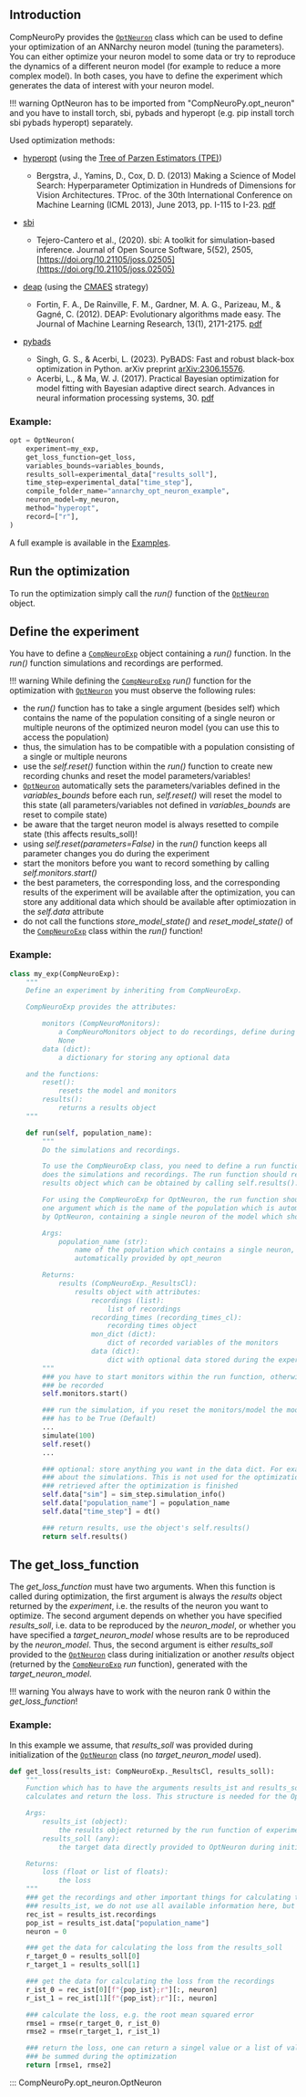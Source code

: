 ## Introduction
CompNeuroPy provides the [`OptNeuron`](#CompNeuroPy.opt_neuron.OptNeuron) class which can be used to define your optimization of an ANNarchy neuron model (tuning the parameters). You can either optimize your neuron model to some data or try to reproduce the dynamics of a different neuron model (for example to reduce a more complex model). In both cases, you have to define the experiment which generates the data of interest with your neuron model.

!!! warning
    OptNeuron has to be imported from "CompNeuroPy.opt_neuron" and you have to install torch, sbi, pybads and hyperopt (e.g. pip install torch sbi pybads hyperopt) separately.

Used optimization methods:

- [hyperopt](http://hyperopt.github.io/hyperopt/) (using the [Tree of Parzen Estimators (TPE)](https://papers.nips.cc/paper/4443-algorithms-for-hyper-parameter-optimization.pdf))

    * Bergstra, J., Yamins, D., Cox, D. D. (2013) Making a Science of Model Search: Hyperparameter Optimization in Hundreds of Dimensions for Vision Architectures. TProc. of the 30th International Conference on Machine Learning (ICML 2013), June 2013, pp. I-115 to I-23. [pdf](http://proceedings.mlr.press/v28/bergstra13.pdf)

- [sbi](https://sbi-dev.github.io/sbi/)

    * Tejero-Cantero et al., (2020). sbi: A toolkit for simulation-based inference. Journal of Open Source Software, 5(52), 2505, [https://doi.org/10.21105/joss.02505](https://doi.org/10.21105/joss.02505)

- [deap](https://github.com/deap/deap) (using the [CMAES](https://deap.readthedocs.io/en/master/api/algo.html#module-deap.cma) strategy)

    * Fortin, F. A., De Rainville, F. M., Gardner, M. A. G., Parizeau, M., & Gagné, C. (2012). DEAP: Evolutionary algorithms made easy. The Journal of Machine Learning Research, 13(1), 2171-2175. [pdf](https://www.jmlr.org/papers/volume13/fortin12a/fortin12a.pdf)

- [pybads](https://acerbilab.github.io/pybads/)

    * Singh, G. S., & Acerbi, L. (2023). PyBADS: Fast and robust black-box optimization in Python. arXiv preprint [arXiv:2306.15576](https://arxiv.org/abs/2306.15576).
    * Acerbi, L., & Ma, W. J. (2017). Practical Bayesian optimization for model fitting with Bayesian adaptive direct search. Advances in neural information processing systems, 30. [pdf](https://proceedings.neurips.cc/paper_files/paper/2017/file/df0aab058ce179e4f7ab135ed4e641a9-Paper.pdf)

### Example:
```python
opt = OptNeuron(
    experiment=my_exp,
    get_loss_function=get_loss,
    variables_bounds=variables_bounds,
    results_soll=experimental_data["results_soll"],
    time_step=experimental_data["time_step"],
    compile_folder_name="annarchy_opt_neuron_example",
    neuron_model=my_neuron,
    method="hyperopt",
    record=["r"],
)
```

A full example is available in the [Examples](../examples/opt_neuron.md).

## Run the optimization
To run the optimization simply call the _run()_ function of the [`OptNeuron`](#CompNeuroPy.opt_neuron.OptNeuron) object.

## Define the experiment
You have to define a [`CompNeuroExp`](define_experiment.md#CompNeuroPy.experiment.CompNeuroExp) object containing a _run()_ function. In the _run()_ function simulations and recordings are performed.

!!! warning
    While defining the [`CompNeuroExp`](define_experiment.md#CompNeuroPy.experiment.CompNeuroExp) _run()_ function for the optimization with [`OptNeuron`](#CompNeuroPy.opt_neuron.OptNeuron) you must observe the following rules:

- the _run()_ function has to take a single argument (besides self) which contains the name of the population consiting of a single neuron or multiple neurons of the optimized neuron model (you can use this to access the population)
- thus, the simulation has to be compatible with a population consisting of a single or multiple neurons
- use the _self.reset()_ function within the _run()_ function to create new recording chunks and reset the model parameters/variables!
- [`OptNeuron`](#CompNeuroPy.opt_neuron.OptNeuron) automatically sets the parameters/variables defined in the _variables_bounds_ before each run, _self.reset()_ will reset the model to this state (all parameters/variables not defined in _variables_bounds_ are reset to compile state)
- be aware that the target neuron model is always resetted to compile state (this affects results_soll)!
- using _self.reset(parameters=False)_ in the _run()_ function keeps all parameter changes you do during the experiment
- start the monitors before you want to record something by calling _self.monitors.start()_
- the best parameters, the corresponding loss, and the corresponding results of the experiment will be available after the optimization, you can store any additional data which should be available after optimiozation in the _self.data_ attribute
- do not call the functions _store_model_state()_ and _reset_model_state()_ of the [`CompNeuroExp`](define_experiment.md#CompNeuroPy.experiment.CompNeuroExp) class within the _run()_ function!


### Example:
```python
class my_exp(CompNeuroExp):
    """
    Define an experiment by inheriting from CompNeuroExp.

    CompNeuroExp provides the attributes:

        monitors (CompNeuroMonitors):
            a CompNeuroMonitors object to do recordings, define during init otherwise
            None
        data (dict):
            a dictionary for storing any optional data

    and the functions:
        reset():
            resets the model and monitors
        results():
            returns a results object
    """

    def run(self, population_name):
        """
        Do the simulations and recordings.

        To use the CompNeuroExp class, you need to define a run function which
        does the simulations and recordings. The run function should return the
        results object which can be obtained by calling self.results().

        For using the CompNeuroExp for OptNeuron, the run function should have
        one argument which is the name of the population which is automatically created
        by OptNeuron, containing a single neuron of the model which should be optimized.

        Args:
            population_name (str):
                name of the population which contains a single neuron, this will be
                automatically provided by opt_neuron

        Returns:
            results (CompNeuroExp._ResultsCl):
                results object with attributes:
                    recordings (list):
                        list of recordings
                    recording_times (recording_times_cl):
                        recording times object
                    mon_dict (dict):
                        dict of recorded variables of the monitors
                    data (dict):
                        dict with optional data stored during the experiment
        """
        ### you have to start monitors within the run function, otherwise nothing will
        ### be recorded
        self.monitors.start()

        ### run the simulation, if you reset the monitors/model the model_state argument
        ### has to be True (Default)
        ...
        simulate(100)
        self.reset()
        ...

        ### optional: store anything you want in the data dict. For example infomration
        ### about the simulations. This is not used for the optimization but can be
        ### retrieved after the optimization is finished
        self.data["sim"] = sim_step.simulation_info()
        self.data["population_name"] = population_name
        self.data["time_step"] = dt()

        ### return results, use the object's self.results()
        return self.results()
```

## The get_loss_function
The _get_loss_function_ must have two arguments. When this function is called during optimization, the first argument is always the _results_ object returned by the _experiment_, i.e. the results of the neuron you want to optimize. The second argument depends on whether you have specified _results_soll_, i.e. data to be reproduced by the _neuron_model_, or whether you have specified a _target_neuron_model_ whose results are to be reproduced by the _neuron_model_. Thus, the second argument is either _results_soll_ provided to the [`OptNeuron`](#CompNeuroPy.opt_neuron.OptNeuron) class during initialization or another _results_ object (returned by the [`CompNeuroExp`](define_experiment.md#CompNeuroPy.experiment.CompNeuroExp) _run_ function), generated with the _target_neuron_model_.

!!! warning
    You always have to work with the neuron rank 0 within the _get_loss_function_!

### Example:
In this example we assume, that _results_soll_ was provided during initialization of the [`OptNeuron`](#CompNeuroPy.opt_neuron.OptNeuron) class (no _target_neuron_model_ used).
```python
def get_loss(results_ist: CompNeuroExp._ResultsCl, results_soll):
    """
    Function which has to have the arguments results_ist and results_soll and should
    calculates and return the loss. This structure is needed for the OptNeuron class.

    Args:
        results_ist (object):
            the results object returned by the run function of experiment (see above)
        results_soll (any):
            the target data directly provided to OptNeuron during initialization

    Returns:
        loss (float or list of floats):
            the loss
    """
    ### get the recordings and other important things for calculating the loss from
    ### results_ist, we do not use all available information here, but you could
    rec_ist = results_ist.recordings
    pop_ist = results_ist.data["population_name"]
    neuron = 0

    ### get the data for calculating the loss from the results_soll
    r_target_0 = results_soll[0]
    r_target_1 = results_soll[1]

    ### get the data for calculating the loss from the recordings
    r_ist_0 = rec_ist[0][f"{pop_ist};r"][:, neuron]
    r_ist_1 = rec_ist[1][f"{pop_ist};r"][:, neuron]

    ### calculate the loss, e.g. the root mean squared error
    rmse1 = rmse(r_target_0, r_ist_0)
    rmse2 = rmse(r_target_1, r_ist_1)

    ### return the loss, one can return a singel value or a list of values which will
    ### be summed during the optimization
    return [rmse1, rmse2]
```

::: CompNeuroPy.opt_neuron.OptNeuron